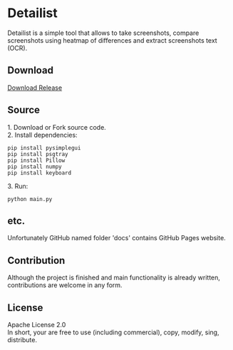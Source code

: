 # Detailist
Detailist is a simple tool that allows to take screenshots, compare screenshots using heatmap of differences and extract screenshots text (OCR).

## Download
[Download Release](https://github.com/dmitrijbes/detailist/releases)

## Source
1\. Download or Fork source code.  
2\. Install dependencies:
```
pip install pysimplegui
pip install psgtray
pip install Pillow
pip install numpy
pip install keyboard
```
3\. Run:
```
python main.py
```
## etc.
Unfortunately GitHub named folder 'docs' contains GitHub Pages website.

## Contribution
Although the project is finished and main functionality is already written, contributions are welcome in any form.  

## License
Apache License 2.0  
In short, your are free to use (including commercial), copy, modify, sing, distribute.
